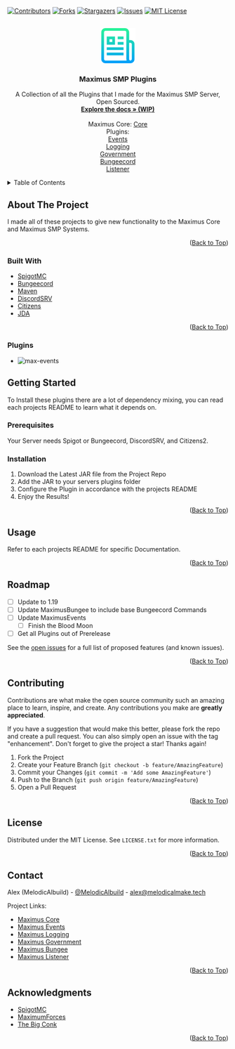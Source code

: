 <div id="top"></div>

<!-- PROJECT SHIELDS -->
<!--
*** I'm using markdown "reference style" links for readability.
*** Reference links are enclosed in brackets [ ] instead of parentheses ( ).
*** See the bottom of this document for the declaration of the reference variables
*** for contributors-url, forks-url, etc. This is an optional, concise syntax you may use.
*** https://www.markdownguide.org/basic-syntax/#reference-style-links
-->
[![Contributors][contributors-shield]][contributors-url]
[![Forks][forks-shield]][forks-url]
[![Stargazers][stars-shield]][stars-url]
[![Issues][issues-shield]][issues-url]
[![MIT License][license-shield]][license-url]



<!-- PROJECT LOGO -->
<br />
<div align="center">
  <a href="https://github.com/MelodicAlbuild/MaximusHub">
    <img src="images/logo.png" alt="Logo" width="80" height="80">
  </a>

<h3 align="center">Maximus SMP Plugins</h3>

  <p align="center">
    A Collection of all the Plugins that I made for the Maximus SMP Server, Open Sourced.
    <br />
    <a href="https://github.com/MelodicAlbuild/MaximusHub/wiki"><strong>Explore the docs » (WIP)</strong></a>
    <br /><br />
    Maximus Core:
    <a href="https://github.com/MelodicAlbuild/MaximusCore">Core</a>
    <br />
    Plugins: 
    <br />
    <a href="https://github.com/MelodicAlbuild/MaximusEvents">Events</a>
    <br />
    <a href="https://github.com/MelodicAlbuild/MaximusLogging">Logging</a>
    <br />
    <a href="https://github.com/MelodicAlbuild/MaximusGovernment">Government</a>
    <br />
    <a href="https://github.com/MelodicAlbuild/MaximusBungee">Bungeecord</a>
    <br />
    <a href="https://github.com/MelodicAlbuild/MaximusListener">Listener</a>
  </p>
</div>



<!-- TABLE OF CONTENTS -->
<details>
  <summary>Table of Contents</summary>
  <ol>
    <li>
      <a href="#about-the-project">About The Project</a>
      <ul>
        <li><a href="#built-with">Built With</a></li>
      </ul>
    </li>
    <li>
      <a href="#getting-started">Getting Started</a>
      <ul>
        <li><a href="#prerequisites">Prerequisites</a></li>
        <li><a href="#installation">Installation</a></li>
      </ul>
    </li>
    <li><a href="#usage">Usage</a></li>
    <li><a href="#roadmap">Roadmap</a></li>
    <li><a href="#contributing">Contributing</a></li>
    <li><a href="#license">License</a></li>
    <li><a href="#contact">Contact</a></li>
    <li><a href="#acknowledgments">Acknowledgments</a></li>
  </ol>
</details>



<!-- ABOUT THE PROJECT -->
## About The Project

I made all of these projects to give new functionality to the Maximus Core and Maximus SMP Systems.

<p align="right">(<a href="#top">Back to Top</a>)</p>



### Built With

* [SpigotMC](https://www.spigotmc.org/)
* [Bungeecord](https://www.spigotmc.org/wiki/bungeecord/)
* [Maven](https://maven.apache.org/)
* [DiscordSRV](https://github.com/DiscordSRV/DiscordSRV)
* [Citizens](https://github.com/CitizensDev/Citizens2)
* [JDA](https://github.com/DV8FromTheWorld/JDA)

<p align="right">(<a href="#top">Back to Top</a>)</p>


### Plugins

* ![max-events]


<!-- GETTING STARTED -->
## Getting Started

To Install these plugins there are a lot of dependency mixing, you can read each projects README to learn what it depends on.

### Prerequisites

Your Server needs Spigot or Bungeecord, DiscordSRV, and Citizens2.

### Installation

1. Download the Latest JAR file from the Project Repo
2. Add the JAR to your servers plugins folder
3. Configure the Plugin in accordance with the projects README
4. Enjoy the Results!

<p align="right">(<a href="#top">Back to Top</a>)</p>



<!-- USAGE EXAMPLES -->
## Usage

Refer to each projects README for specific Documentation.

<!-- _For more examples, please refer to the [Documentation](https://example.com)_ -->

<p align="right">(<a href="#top">Back to Top</a>)</p>



<!-- ROADMAP -->
## Roadmap

- [ ] Update to 1.19
- [ ] Update MaximusBungee to include base Bungeecord Commands
- [ ] Update MaximusEvents
    - [ ] Finish the Blood Moon
- [ ] Get all Plugins out of Prerelease

See the [open issues](https://github.com/MelodicAlbuild/MaximusHub/issues) for a full list of proposed features (and known issues).

<p align="right">(<a href="#top">Back to Top</a>)</p>



<!-- CONTRIBUTING -->
## Contributing

Contributions are what make the open source community such an amazing place to learn, inspire, and create. Any contributions you make are **greatly appreciated**.

If you have a suggestion that would make this better, please fork the repo and create a pull request. You can also simply open an issue with the tag "enhancement".
Don't forget to give the project a star! Thanks again!

1. Fork the Project
2. Create your Feature Branch (`git checkout -b feature/AmazingFeature`)
3. Commit your Changes (`git commit -m 'Add some AmazingFeature'`)
4. Push to the Branch (`git push origin feature/AmazingFeature`)
5. Open a Pull Request

<p align="right">(<a href="#top">Back to Top</a>)</p>



<!-- LICENSE -->
## License

Distributed under the MIT License. See `LICENSE.txt` for more information.

<p align="right">(<a href="#top">Back to Top</a>)</p>



<!-- CONTACT -->
## Contact

Alex (MelodicAlbuild) - [@MelodicAlbuild](https://twitter.com/melodicalbuild) - alex@melodicalmake.tech

Project Links: 

 - [Maximus Core](https://github.com/MelodicAlbuild/MaximusCore)
 - [Maximus Events](https://github.com/MelodicAlbuild/MaximusEvents)
 - [Maximus Logging](https://github.com/MelodicAlbuild/MaximusLogging)
 - [Maximus Government](https://github.com/MelodicAlbuild/MaximusGovernment)
 - [Maximus Bungee](https://github.com/MelodicAlbuild/MaximusBungee)
 - [Maximus Listener](https://github.com/MelodicAlbuild/MaximusListener)

<p align="right">(<a href="#top">Back to Top</a>)</p>



<!-- ACKNOWLEDGMENTS -->
## Acknowledgments

* [SpigotMC](https://www.spigotmc.org/)
* [MaximumForces]()
* [The Big Conk]()

<p align="right">(<a href="#top">Back to Top</a>)</p>



<!-- MARKDOWN LINKS & IMAGES -->
<!-- https://www.markdownguide.org/basic-syntax/#reference-style-links -->
[contributors-shield]: https://img.shields.io/github/contributors/MelodicAlbuild/MaximusHub.svg?style=for-the-badge
[contributors-url]: https://github.com/MelodicAlbuild/MaximusHub/graphs/contributors
[forks-shield]: https://img.shields.io/github/forks/MelodicAlbuild/MaximusHub.svg?style=for-the-badge
[forks-url]: https://github.com/MelodicAlbuild/MaximusHub/network/members
[stars-shield]: https://img.shields.io/github/stars/MelodicAlbuild/MaximusHub.svg?style=for-the-badge
[stars-url]: https://github.com/MelodicAlbuild/MaximusHub/stargazers
[issues-shield]: https://img.shields.io/github/issues/MelodicAlbuild/MaximusHub.svg?style=for-the-badge
[issues-url]: https://github.com/MelodicAlbuild/MaximusHub/issues
[license-shield]: https://img.shields.io/github/license/MelodicAlbuild/MaximusHub.svg?style=for-the-badge
[license-url]: https://github.com/MelodicAlbuild/MaximusHub/blob/master/LICENSE
[max-discord]: https://img.shields.io/github/v/release/MelodicAlbuild/MaximusDiscord?style=for-the-badge
[max-core]: https://img.shields.io/github/v/release/MelodicAlbuild/MaximusCore?style=for-the-badge
[max-bungee]: https://img.shields.io/github/v/release/MelodicAlbuild/MaximusBungee?style=for-the-badge
[max-listener]: https://img.shields.io/github/v/release/MelodicAlbuild/MaximusListener?style=for-the-badge
[max-events]: https://img.shields.io/github/v/release/MelodicAlbuild/MaximusEvents?style=for-the-badge
[max-gov]: https://img.shields.io/github/v/release/MelodicAlbuild/MaximusGovernment?style=for-the-badge
[max-logging]: https://img.shields.io/github/v/release/MelodicAlbuild/MaximusLogging?style=for-the-badge